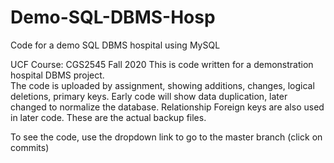 # Demo-SQL-DBMS-Hosp
Code for a demo SQL DBMS hospital using MySQL

UCF Course: CGS2545 Fall 2020
This is code written for a demonstration hospital DBMS project.  
The code is uploaded by assignment, showing additions, changes, logical deletions, primary keys.
Early code will show data duplication, later changed to normalize the database.
Relationship Foreign keys are also used in later code.
These are the actual backup files.

To see the code, use the dropdown link to go to the master branch (click on commits)

